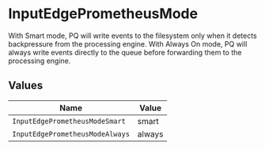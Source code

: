 # InputEdgePrometheusMode

With Smart mode, PQ will write events to the filesystem only when it detects backpressure from the processing engine. With Always On mode, PQ will always write events directly to the queue before forwarding them to the processing engine.


## Values

| Name                            | Value                           |
| ------------------------------- | ------------------------------- |
| `InputEdgePrometheusModeSmart`  | smart                           |
| `InputEdgePrometheusModeAlways` | always                          |